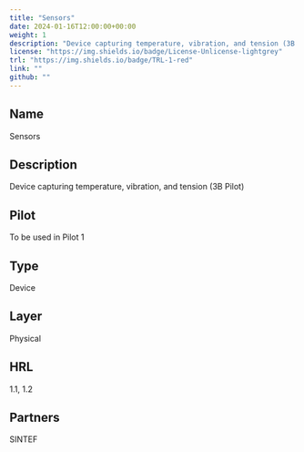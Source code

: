 ```yaml
---
title: "Sensors"
date: 2024-01-16T12:00:00+00:00
weight: 1
description: "Device capturing temperature, vibration, and tension (3B Pilot)."
license: "https://img.shields.io/badge/License-Unlicense-lightgrey"
trl: "https://img.shields.io/badge/TRL-1-red"
link: ""
github: ""
---
```


## Name
Sensors

## Description
Device capturing temperature, vibration, and tension (3B Pilot)

## Pilot
To be used in Pilot 1

## Type
Device

## Layer
Physical

## HRL
1.1, 1.2

## Partners
SINTEF

